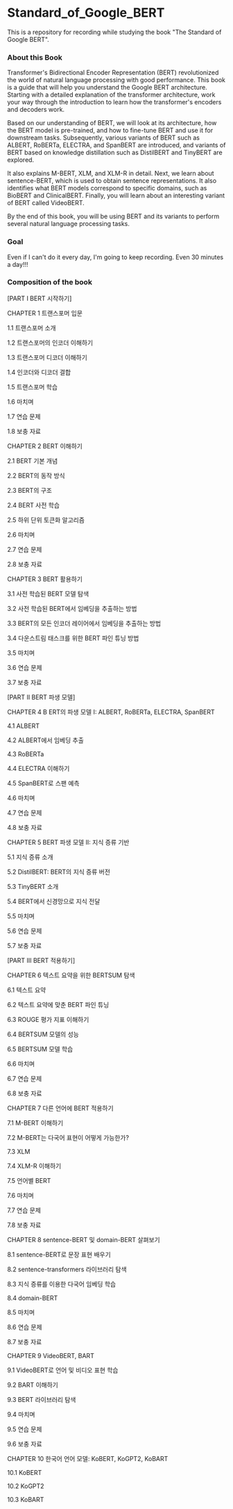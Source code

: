 # Standard_of_Google_BERT
This is a repository for recording while studying the book "The Standard of Google BERT".

### About this Book

Transformer's Bidirectional Encoder Representation (BERT) revolutionized the world of natural language processing with good performance. This book is a guide that will help you understand the Google BERT architecture. Starting with a detailed explanation of the transformer architecture, work your way through the introduction to learn how the transformer's encoders and decoders work.

Based on our understanding of BERT, we will look at its architecture, how the BERT model is pre-trained, and how to fine-tune BERT and use it for downstream tasks.
Subsequently, various variants of BERT such as ALBERT, RoBERTa, ELECTRA, and SpanBERT are introduced, and variants of BERT based on knowledge distillation such as DistilBERT and TinyBERT are explored.


It also explains M-BERT, XLM, and XLM-R in detail. Next, we learn about sentence-BERT, which is used to obtain sentence representations. It also identifies what BERT models correspond to specific domains, such as BioBERT and ClinicalBERT. Finally, you will learn about an interesting variant of BERT called VideoBERT.

By the end of this book, you will be using BERT and its variants to perform several natural language processing tasks.

### Goal

Even if I can't do it every day, I'm going to keep recording. Even 30 minutes a day!!!

### Composition of the book

[PART I BERT 시작하기]

CHAPTER 1 트랜스포머 입문

1.1 트랜스포머 소개

1.2 트랜스포머의 인코더 이해하기

1.3 트랜스포머 디코더 이해하기

1.4 인코더와 디코더 결합

1.5 트랜스포머 학습

1.6 마치며

1.7 연습 문제

1.8 보충 자료

CHAPTER 2 BERT 이해하기

2.1 BERT 기본 개념

2.2 BERT의 동작 방식

2.3 BERT의 구조

2.4 BERT 사전 학습

2.5 하위 단위 토큰화 알고리즘

2.6 마치며

2.7 연습 문제

2.8 보충 자료

CHAPTER 3 BERT 활용하기

3.1 사전 학습된 BERT 모델 탐색

3.2 사전 학습된 BERT에서 임베딩을 추출하는 방법

3.3 BERT의 모든 인코더 레이어에서 임베딩을 추출하는 방법

3.4 다운스트림 태스크를 위한 BERT 파인 튜닝 방법

3.5 마치며

3.6 연습 문제

3.7 보충 자료

[PART II BERT 파생 모델]

CHAPTER 4 B ERT의 파생 모델 I: ALBERT, RoBERTa, ELECTRA, SpanBERT

4.1 ALBERT

4.2 ALBERT에서 임베딩 추출

4.3 RoBERTa

4.4 ELECTRA 이해하기

4.5 SpanBERT로 스팬 예측

4.6 마치며

4.7 연습 문제

4.8 보충 자료

CHAPTER 5 BERT 파생 모델 II: 지식 증류 기반

5.1 지식 증류 소개

5.2 DistilBERT: BERT의 지식 증류 버전

5.3 TinyBERT 소개

5.4 BERT에서 신경망으로 지식 전달

5.5 마치며

5.6 연습 문제

5.7 보충 자료

[PART III BERT 적용하기]

CHAPTER 6 텍스트 요약을 위한 BERTSUM 탐색

6.1 텍스트 요약

6.2 텍스트 요약에 맞춘 BERT 파인 튜닝

6.3 ROUGE 평가 지표 이해하기

6.4 BERTSUM 모델의 성능

6.5 BERTSUM 모델 학습

6.6 마치며

6.7 연습 문제

6.8 보충 자료

CHAPTER 7 다른 언어에 BERT 적용하기

7.1 M-BERT 이해하기

7.2 M-BERT는 다국어 표현이 어떻게 가능한가?

7.3 XLM

7.4 XLM-R 이해하기

7.5 언어별 BERT

7.6 마치며

7.7 연습 문제

7.8 보충 자료

CHAPTER 8 sentence-BERT 및 domain-BERT 살펴보기

8.1 sentence-BERT로 문장 표현 배우기

8.2 sentence-transformers 라이브러리 탐색

8.3 지식 증류를 이용한 다국어 임베딩 학습

8.4 domain-BERT

8.5 마치며

8.6 연습 문제

8.7 보충 자료

CHAPTER 9 VideoBERT, BART

9.1 VideoBERT로 언어 및 비디오 표현 학습

9.2 BART 이해하기

9.3 BERT 라이브러리 탐색

9.4 마치며

9.5 연습 문제

9.6 보충 자료

CHAPTER 10 한국어 언어 모델: KoBERT, KoGPT2, KoBART

10.1 KoBERT

10.2 KoGPT2

10.3 KoBART
